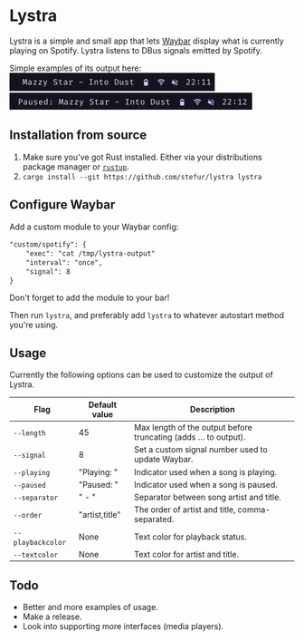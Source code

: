 # Lystra

Lystra is a simple and small app that lets [Waybar](https://github.com/Alexays/Waybar) display what is currently playing on Spotify. Lystra listens to DBus signals emitted by Spotify.

Simple examples of its output here:  
![](assets/preview1.png)  
![](assets/preview2.png)

## Installation from source
1. Make sure you've got Rust installed. Either via your distributions package manager or [`rustup`](https://rustup.rs/).
2. `cargo install --git https://github.com/stefur/lystra lystra`

## Configure Waybar
Add a custom module to your Waybar config:  
```
"custom/spotify": {
    "exec": "cat /tmp/lystra-output"
    "interval": "once",
    "signal": 8
}
```  
Don't forget to add the module to your bar!

Then run `lystra`, and preferably add `lystra` to whatever autostart method you're using.

## Usage
Currently the following options can be used to customize the output of Lystra.

| Flag | Default value | Description |
| --- | --- | --- |
| `--length` | 45 | Max length of the output before truncating (adds … to output). |
| `--signal` | 8 | Set a custom signal number used to update Waybar. |
| `--playing` | "Playing: " | Indicator used when a song is playing. |
| `--paused` | "Paused: " | Indicator used when a song is paused. |
| `--separator` | " - " | Separator between song artist and title. |
| `--order` | "artist,title" | The order of artist and title, comma-separated. |
| `--playbackcolor` | None | Text color for playback status. |
| `--textcolor` | None | Text color for artist and title. |

## Todo
- Better and more examples of usage.
- Make a release.
- Look into supporting more interfaces (media players).